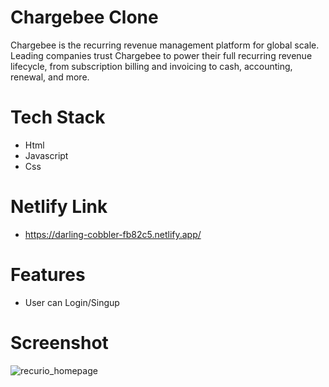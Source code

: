 # Chargebee Clone 

Chargebee is the recurring revenue management platform for global scale. Leading companies trust Chargebee to power their full recurring revenue lifecycle, from subscription billing and invoicing to cash, accounting, renewal, and more.

# Tech Stack
- Html
- Javascript
- Css

# Netlify Link 
- https://darling-cobbler-fb82c5.netlify.app/

# Features
- User can Login/Singup

# Screenshot

![recurio_homepage](https://github.com/rahulchamoli12/zonked-idea-3873/assets/79252872/873b8a6f-cfcb-4914-90f1-4b753b21a979)
